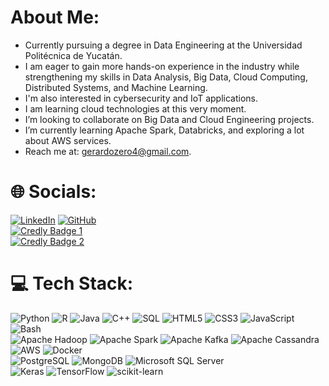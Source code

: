 #  About Me:
- Currently pursuing a degree in Data Engineering at the Universidad Politécnica de Yucatán.  
- I am eager to gain more hands-on experience in the industry while strengthening my skills in Data Analysis, Big Data, Cloud Computing, Distributed Systems, and Machine Learning.  
- I'm also interested in cybersecurity and IoT applications.  
- I am learning cloud technologies at this very moment.  
- I’m looking to collaborate on Big Data and Cloud Engineering projects.  
- I’m currently learning Apache Spark, Databricks, and exploring a lot about AWS services.  
- Reach me at: gerardozero4@gmail.com.  

# 🌐 Socials:
[![LinkedIn](https://img.shields.io/badge/LinkedIn-%230077B5.svg?logo=linkedin&logoColor=white)](www.linkedin.com/in/gerardo-hernandez-widman-21818a294) [![GitHub](https://img.shields.io/badge/GitHub-%23121011.svg?logo=github&logoColor=white)]()  
[![Credly Badge 1](https://img.shields.io/badge/Credly%20Badge%201-%2300A4E4.svg?logo=credly&logoColor=white)](https://www.credly.com/users/gerardo-hernandez.c97e973a)  
[![Credly Badge 2](https://img.shields.io/badge/Credly%20Badge%202-%2300A4E4.svg?logo=credly&logoColor=white)](https://www.credly.com/users/gerardo-hernandez.1dbc3837)  


# 💻 Tech Stack:
![Python](https://img.shields.io/badge/python-3670A0?style=flat&logo=python&logoColor=ffdd54) ![R](https://img.shields.io/badge/r-%23276DC3.svg?style=flat&logo=r&logoColor=white) ![Java](https://img.shields.io/badge/java-%23ED8B00.svg?style=flat&logo=java&logoColor=white) ![C++](https://img.shields.io/badge/c++-%2300599C.svg?style=flat&logo=c%2B%2B&logoColor=white) ![SQL](https://img.shields.io/badge/sql-%2307405e.svg?style=flat&logo=sqlite&logoColor=white) ![HTML5](https://img.shields.io/badge/html5-%23E34F26.svg?style=flat&logo=html5&logoColor=white) ![CSS3](https://img.shields.io/badge/css3-%231572B6.svg?style=flat&logo=css3&logoColor=white) ![JavaScript](https://img.shields.io/badge/javascript-%23323330.svg?style=flat&logo=javascript&logoColor=%23F7DF1E) ![Bash](https://img.shields.io/badge/bash-%23121011.svg?style=flat&logo=gnu-bash&logoColor=white)  
![Apache Hadoop](https://img.shields.io/badge/Apache%20Hadoop-66CCFF?style=flat&logo=apachehadoop&logoColor=black) ![Apache Spark](https://img.shields.io/badge/Apache%20Spark-FDEE21?style=flat&logo=apachespark&logoColor=black) ![Apache Kafka](https://img.shields.io/badge/Apache%20Kafka-000?style=flat&logo=apachekafka) ![Apache Cassandra](https://img.shields.io/badge/Apache%20Cassandra-%231E90FF.svg?style=flat&logo=apache-cassandra&logoColor=white) ![AWS](https://img.shields.io/badge/AWS-%23FF9900.svg?style=flat&logo=amazon-aws&logoColor=white) ![Docker](https://img.shields.io/badge/docker-%230db7ed.svg?style=flat&logo=docker&logoColor=white)  
![PostgreSQL](https://img.shields.io/badge/postgresql-%23316192.svg?style=flat&logo=postgresql&logoColor=white) ![MongoDB](https://img.shields.io/badge/mongodb-%234ea94b.svg?style=flat&logo=mongodb&logoColor=white) ![Microsoft SQL Server](https://img.shields.io/badge/Microsoft%20SQL%20Server-CC2927?style=flat&logo=microsoft%20sql%20server&logoColor=white)  
![Keras](https://img.shields.io/badge/Keras-%23D00000.svg?style=flat&logo=Keras&logoColor=white) ![TensorFlow](https://img.shields.io/badge/TensorFlow-%23FF6F00.svg?style=flat&logo=TensorFlow&logoColor=white) ![scikit-learn](https://img.shields.io/badge/scikit--learn-%23F7931E.svg?style=flat&logo=scikit-learn&logoColor=white)


